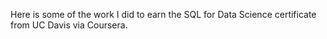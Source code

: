 Here is some of the work I did to earn the SQL for Data Science certificate from UC Davis via Coursera.
